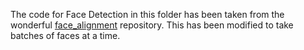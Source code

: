 The code for Face Detection in this folder has been taken from the wonderful [face_alignment](https://github.com/1adrianb/face-alignment) repository. This has been modified to take batches of faces at a time.
